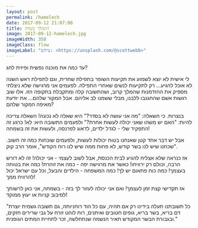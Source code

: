 ```yaml
---
layout: post
permalink: /hamelech
date: 2017-09-12 21:07:00
title: המלך בשדה!
image: 2017-09-12-hamelech.jpg
imageWidth: 358
imageClass: flow
imageLabel: "צילום: <https://unsplash.com/@scottwebb>"
---
```


עד כמה את מוכנה נפשית ופיזית לחג?

לי אישית לא יוצא לשמוע את תקיעות השופר בתפילת שחרית, וגם לתפילת ראש השנה לא אוכל להגיע… רק לתקיעות לנשים שאחרי התפילה. 
לפעמים אני מרגישה שלא ניצלתי מספיק את ההזדמנות שהמלך קרוב, ושהתשובה קלה ומתקבלת בתקופה הזו.
אלו שוב רגשות אשם שהתגנבו ללבנו, מבלי ששמנו לב אליהם. אבל המקור שלהם... את יודעת מאיפה המקור שלהם?

בנצרות. 
כי השאלה: "מה אני עושה לא בסדר?" היא שאלה לא נכונה! השאלה צריכה להיות: "האם יש משהו שאני יכולה לעשות אחרת?" ולפעמים התשובה היא: לא! כרגע זה התפקיד שלי - לגדל ילדים, לדאוג לפרנסה, ולעשות את זה בשמחה!

אבל יש דבר אחד קטן שאנחנו בטוח יכולות לעשות, ולפעמים שוכחות כמה זה חשוב.
"שכחנו שיש לנו בשר קודש, לא פחות ממה שיש לנו רוח הקודש", אומר הרב קוק.

אז כנראה שלא אצליח להגיע לבית הכנסת, אבל לשוב לעצמי - אני יכולה! זה לא דורש הרבה, וכולם רק ירוויחו! 
כאשר את מרגישה יפה - כמה את זוהרת! כמה את בטוחה בעצמך! כמה כוח פתאום יש לך! כמה המשפחה - הילדים והבעל, וכל עם ישראל יכול להרוויח ממך!

אז תקדישי קצת זמן לעצמך! ואם אני יכולה לעזור לך בזה - בשמחה, אני כאן לרשותך לסיבוב קניות או יעוץ ממוקד!

"כל תשובתנו תעלה בידינו רק אם תהיה, עם כל הוד רוחניותה, גם תשובה גשמית יוצרת דם בריא, בשר בריא, גופים חטובים ואיתנים, רוח לוהט זורח על גבי שרירים חזקים, ובגבורת הבשר המקודש תאיר הנשמה שנתחלשה, זכר לתחיית המתים הגופנית."
